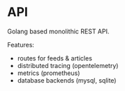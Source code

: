 # API

Golang based monolithic REST API.

Features:

- routes for feeds & articles
- distributed tracing (opentelemetry)
- metrics (prometheus)
- database backends (mysql, sqlite)
